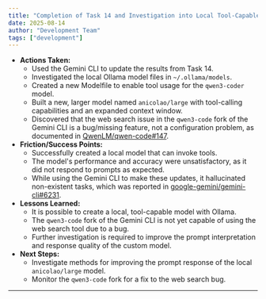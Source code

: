 ```yaml
---
title: "Completion of Task 14 and Investigation into Local Tool-Capable Models"
date: 2025-08-14
author: "Development Team"
tags: ["development"]
---
```


- **Actions Taken:**
  - Used the Gemini CLI to update the results from Task 14.
  - Investigated the local Ollama model files in `~/.ollama/models`.
  - Created a new Modelfile to enable tool usage for the `qwen3-coder` model.
  - Built a new, larger model named `anicolao/large` with tool-calling
    capabilities and an expanded context window.
  - Discovered that the web search issue in the `qwen3-code` fork of the Gemini
    CLI is a bug/missing feature, not a configuration problem, as documented in
    [QwenLM/qwen-code#147](https://github.com/QwenLM/qwen-code/issues/147).
- **Friction/Success Points:**
  - Successfully created a local model that can invoke tools.
  - The model's performance and accuracy were unsatisfactory, as it did not
    respond to prompts as expected.
  - While using the Gemini CLI to make these updates, it hallucinated
    non-existent tasks, which was reported in
    [google-gemini/gemini-cli#6231](https://github.com/google-gemini/gemini-cli/issues/6231).
- **Lessons Learned:**
  - It is possible to create a local, tool-capable model with Ollama.
  - The `qwen3-code` fork of the Gemini CLI is not yet capable of using the web
    search tool due to a bug.
  - Further investigation is required to improve the prompt interpretation and
    response quality of the custom model.
- **Next Steps:**
  - Investigate methods for improving the prompt response of the local
    `anicolao/large` model.
  - Monitor the `qwen3-code` fork for a fix to the web search bug.

---
